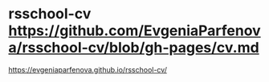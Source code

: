 # rsschool-cv https://github.com/EvgeniaParfenova/rsschool-cv/blob/gh-pages/cv.md
 https://evgeniaparfenova.github.io/rsschool-cv/
